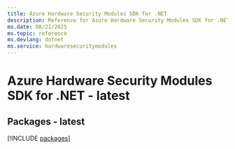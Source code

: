 ```yaml
---
title: Azure Hardware Security Modules SDK for .NET
description: Reference for Azure Hardware Security Modules SDK for .NET
ms.date: 08/21/2025
ms.topic: reference
ms.devlang: dotnet
ms.service: hardwaresecuritymodules
---
```

# Azure Hardware Security Modules SDK for .NET - latest
## Packages - latest
[!INCLUDE [packages](hardware-security-modules-index.md)]